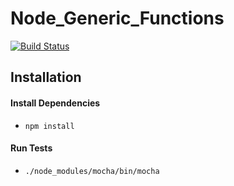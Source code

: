 # Node_Generic_Functions
[![Build Status](https://travis-ci.org/kyleladd/node_generic_functions.svg?branch=master)](https://travis-ci.org/kyleladd/node_generic_functions)
## Installation

#### Install Dependencies
  - ```npm install```

#### Run Tests
- ```./node_modules/mocha/bin/mocha```
